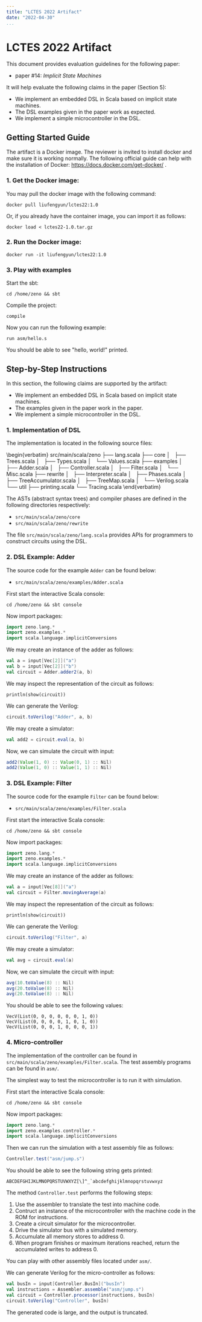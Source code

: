 ```yaml
---
title: "LCTES 2022 Artifact"
date: "2022-04-30"
...
```


# LCTES 2022 Artifact

This document provides evaluation guidelines for the following paper:

- paper #14: _Implicit State Machines_

It will help evaluate the following claims in the paper (Section 5):

- We implement an embedded DSL in Scala based on implicit state machines.
- The DSL examples given in the paper work as expected.
- We implement a simple microcontroller in the DSL.

## Getting Started Guide

The artifact is a Docker image. The reviewer is invited to install
docker and make sure it is working normally.  The following official
guide can help with the installation of Docker:
https://docs.docker.com/get-docker/ .


### 1. Get the Docker image:

You may pull the docker image with the following command:

```
docker pull liufengyun/lctes22:1.0
```

Or, if you already have the container image, you can import it as follows:

```
docker load < lctes22-1.0.tar.gz
```

### 2. Run the Docker image:


```
docker run -it liufengyun/lctes22:1.0
```

### 3. Play with examples

Start the sbt:

```
cd /home/zeno && sbt
```

Compile the project:

``` shell
compile
```

Now you can run the following example:

```
run asm/hello.s
```

You should be able to see "hello, world!" printed.

## Step-by-Step Instructions

In this section, the following claims are supported by the artifact:

- We implement an embedded DSL in Scala based on implicit state machines.
- The examples given in the paper work in the paper.
- We implement a simple microcontroller in the DSL.

### 1. Implementation of DSL

The implementation is located in the following source files:

\begin{verbatim}
src/main/scala/zeno
├── lang.scala
├── core
│   ├── Trees.scala
│   ├── Types.scala
│   └── Values.scala
├── examples
│   ├── Adder.scala
│   ├── Controller.scala
│   ├── Filter.scala
│   └── Misc.scala
├── rewrite
│   ├── Interpreter.scala
│   ├── Phases.scala
│   ├── TreeAccumulator.scala
│   ├── TreeMap.scala
│   └── Verilog.scala
└── util
    ├── printing.scala
    └── Tracing.scala
\end{verbatim}

The ASTs (abstract syntax trees) and compiler phases are defined in the following directories respectively:

- `src/main/scala/zeno/core`
- `src/main/scala/zeno/rewrite`

The file `src/main/scala/zeno/lang.scala` provides APIs for programmers to construct
circuits using the DSL.

### 2. DSL Example: Adder

The source code for the example `Adder` can be found below:

- `src/main/scala/zeno/examples/Adder.scala`

First start the interactive Scala console:

```
cd /home/zeno && sbt console
```

Now import packages:

``` Scala
import zeno.lang.*
import zeno.examples.*
import scala.language.implicitConversions
```

We may create an instance of the adder as follows:

``` Scala
val a = input[Vec[2]]("a")
val b = input[Vec[2]]("b")
val circuit = Adder.adder2(a, b)
```

We may inspect the representation of the circuit as follows:

```
println(show(circuit))
```

We can generate the Verilog:

``` Scala
circuit.toVerilog("Adder", a, b)
```

We may create a simulator:

``` Scala
val add2 = circuit.eval(a, b)
```

Now, we can simulate the circuit with input:

```Scala
add2(Value(1, 0) :: Value(0, 1) :: Nil)
add2(Value(1, 0) :: Value(1, 1) :: Nil)
```

### 3. DSL Example: Filter

The source code for the example `Filter` can be found below:

- `src/main/scala/zeno/examples/Filter.scala`


First start the interactive Scala console:

```
cd /home/zeno && sbt console
```

Now import packages:

``` Scala
import zeno.lang.*
import zeno.examples.*
import scala.language.implicitConversions
```

We may create an instance of the adder as follows:

``` Scala
val a = input[Vec[8]]("a")
val circuit = Filter.movingAverage(a)
```

We may inspect the representation of the circuit as follows:

```
println(show(circuit))
```

We can generate the Verilog:

``` Scala
circuit.toVerilog("Filter", a)
```

We may create a simulator:

``` Scala
val avg = circuit.eval(a)
```

Now, we can simulate the circuit with input:

```Scala
avg(10.toValue(8) :: Nil)
avg(20.toValue(8) :: Nil)
avg(20.toValue(8) :: Nil)
```

You should be able to see the following values:

```
VecV(List(0, 0, 0, 0, 0, 0, 1, 0))
VecV(List(0, 0, 0, 0, 1, 0, 1, 0))
VecV(List(0, 0, 0, 1, 0, 0, 0, 1))
```

### 4. Micro-controller

The implementation of the controller can be found in `src/main/scala/zeno/examples/Filter.scala`. The test assembly programs can be found in `asm/`.

The simplest way to test the microcontroller is to run it with simulation.

First start the interactive Scala console:

```
cd /home/zeno && sbt console
```

Now import packages:

``` Scala
import zeno.lang.*
import zeno.examples.controller.*
import scala.language.implicitConversions
```

Then we can run the simulation with a test assembly file as follows:

``` Scala
Controller.test("asm/jump.s")
```

You should be able to see the following string gets printed:

```
ABCDEFGHIJKLMNOPQRSTUVWXYZ[\]^_`abcdefghijklmnopqrstuvwxyz
```

The method `Controller.test` performs the following steps:

1. Use the assembler to translate the test into machine code.
2. Contruct an instance of the microcontroller with the machine code in the ROM for instructions.
3. Create a circuit simulator for the microcontroller.
4. Drive the simulator bus with a simulated memory.
5. Accumulate all memory stores to address 0.
6. When program finishes or maximum iterations reached, return the accumulated writes to address 0.

You can play with other assembly files located under `asm/`.

We can generate Verilog for the micro-controller as follows:

```Scala
val busIn = input[Controller.BusIn]("busIn")
val instructions = Assembler.assemble("asm/jump.s")
val circuit = Controller.processor(instructions, busIn)
circuit.toVerilog("Controller", busIn)
```

The generated code is large, and the output is truncated.
